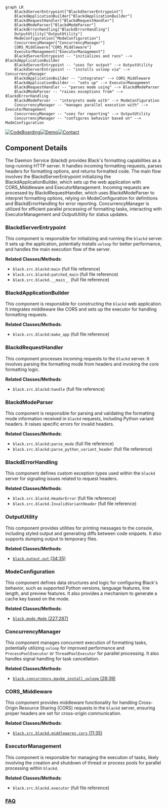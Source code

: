 ```mermaid
graph LR
    BlackdServerEntrypoint["BlackdServerEntrypoint"]
    BlackdApplicationBuilder["BlackdApplicationBuilder"]
    BlackdRequestHandler["BlackdRequestHandler"]
    BlackdModeParser["BlackdModeParser"]
    BlackdErrorHandling["BlackdErrorHandling"]
    OutputUtility["OutputUtility"]
    ModeConfiguration["ModeConfiguration"]
    ConcurrencyManager["ConcurrencyManager"]
    CORS_Middleware["CORS_Middleware"]
    ExecutorManagement["ExecutorManagement"]
    BlackdServerEntrypoint -- "initializes and runs" --> BlackdApplicationBuilder
    BlackdServerEntrypoint -- "uses for output" --> OutputUtility
    BlackdServerEntrypoint -- "installs uvloop via" --> ConcurrencyManager
    BlackdApplicationBuilder -- "integrates" --> CORS_Middleware
    BlackdApplicationBuilder -- "sets up" --> ExecutorManagement
    BlackdRequestHandler -- "parses mode using" --> BlackdModeParser
    BlackdModeParser -- "raises exceptions from" --> BlackdErrorHandling
    BlackdModeParser -- "interprets mode with" --> ModeConfiguration
    ConcurrencyManager -- "manages parallel execution with" --> ExecutorManagement
    ConcurrencyManager -- "uses for reporting" --> OutputUtility
    ConcurrencyManager -- "configures behavior based on" --> ModeConfiguration
```
[![CodeBoarding](https://img.shields.io/badge/Generated%20by-CodeBoarding-9cf?style=flat-square)](https://github.com/CodeBoarding/GeneratedOnBoardings)[![Demo](https://img.shields.io/badge/Try%20our-Demo-blue?style=flat-square)](https://www.codeboarding.org/demo)[![Contact](https://img.shields.io/badge/Contact%20us%20-%20contact@codeboarding.org-lightgrey?style=flat-square)](mailto:contact@codeboarding.org)

## Component Details

The Daemon Service (blackd) provides Black's formatting capabilities as a long-running HTTP server. It handles incoming formatting requests, parses headers for formatting options, and returns formatted code. The main flow involves the BlackdServerEntrypoint initializing the BlackdApplicationBuilder, which sets up the web application with CORS_Middleware and ExecutorManagement. Incoming requests are processed by BlackdRequestHandler, which uses BlackdModeParser to interpret formatting options, relying on ModeConfiguration for definitions and BlackdErrorHandling for error reporting. ConcurrencyManager is utilized for efficient parallel processing of formatting tasks, interacting with ExecutorManagement and OutputUtility for status updates.

### BlackdServerEntrypoint
This component is responsible for initializing and running the `blackd` server. It sets up the application, potentially installs `uvloop` for better performance, and handles the main execution flow of the server.


**Related Classes/Methods**:

- `black.src.blackd:main` (full file reference)
- `black.src.blackd:patched_main` (full file reference)
- `black.src.blackd.__main__` (full file reference)


### BlackdApplicationBuilder
This component is responsible for constructing the `blackd` web application. It integrates middleware like CORS and sets up the executor for handling formatting requests.


**Related Classes/Methods**:

- `black.src.blackd:make_app` (full file reference)


### BlackdRequestHandler
This component processes incoming requests to the `blackd` server. It involves parsing the formatting mode from headers and invoking the core formatting logic.


**Related Classes/Methods**:

- `black.src.blackd:handle` (full file reference)


### BlackdModeParser
This component is responsible for parsing and validating the formatting mode information received in `blackd` requests, including Python variant headers. It raises specific errors for invalid headers.


**Related Classes/Methods**:

- `black.src.blackd:parse_mode` (full file reference)
- `black.src.blackd:parse_python_variant_header` (full file reference)


### BlackdErrorHandling
This component defines custom exception types used within the `blackd` server for signaling issues related to request headers.


**Related Classes/Methods**:

- `black.src.blackd.HeaderError` (full file reference)
- `black.src.blackd.InvalidVariantHeader` (full file reference)


### OutputUtility
This component provides utilities for printing messages to the console, including styled output and generating diffs between code snippets. It also supports dumping output to temporary files.


**Related Classes/Methods**:

- <a href="https://github.com/psf/black/blob/master/src/black/output.py#L34-L35" target="_blank" rel="noopener noreferrer">`black.output.out` (34:35)</a>


### ModeConfiguration
This component defines data structures and logic for configuring Black's behavior, such as supported Python versions, language features, line length, and preview features. It also provides a mechanism to generate a cache key based on the mode.


**Related Classes/Methods**:

- <a href="https://github.com/psf/black/blob/master/src/black/mode.py#L227-L287" target="_blank" rel="noopener noreferrer">`black.mode.Mode` (227:287)</a>


### ConcurrencyManager
This component manages concurrent execution of formatting tasks, potentially utilizing `uvloop` for improved performance and `ProcessPoolExecutor` or `ThreadPoolExecutor` for parallel processing. It also handles signal handling for task cancellation.


**Related Classes/Methods**:

- <a href="https://github.com/psf/black/blob/master/src/black/concurrency.py#L28-L39" target="_blank" rel="noopener noreferrer">`black.concurrency.maybe_install_uvloop` (28:39)</a>


### CORS_Middleware
This component provides middleware functionality for handling Cross-Origin Resource Sharing (CORS) requests in the `blackd` server, ensuring proper headers are set for cross-origin communication.


**Related Classes/Methods**:

- <a href="https://github.com/psf/black/blob/master/src/blackd/middlewares.py#L11-L35" target="_blank" rel="noopener noreferrer">`black.src.blackd.middlewares.cors` (11:35)</a>


### ExecutorManagement
This component is responsible for managing the execution of tasks, likely involving the creation and shutdown of thread or process pools for parallel processing within `blackd`.


**Related Classes/Methods**:

- `black.src.blackd.executor` (full file reference)




### [FAQ](https://github.com/CodeBoarding/GeneratedOnBoardings/tree/main?tab=readme-ov-file#faq)